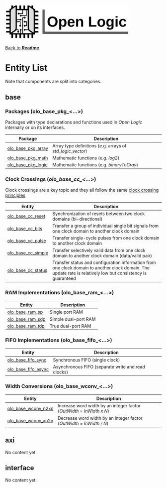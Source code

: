 <img src="./Logo.png" alt="Logo" width="400">

[Back to **Readme**](../Readme.md)

# Entity List

Note that components are split into categories.

## base

### Packages (olo_base_pkg_\<...\>)

Packages with type declarations and functions used in *Open Logic* internally or on its interfaces. 

| Package                                            | Description                                                |
| -------------------------------------------------- | ---------------------------------------------------------- |
| [olo_base_pkg_array](./base/olo_base_pkg_array.md) | Array type definitions (e.g. arrays of *std_logic_vector*) |
| [olo_base_pkg_math](./base/olo_base_pkg_math.md)   | Mathematic functions (e.g. *log2*)                         |
| [olo_base_pkg_logic](./base/olo_base_pkg_logic.md) | Mathematic functions (e.g. *binaryToGray*)                 |

### Clock Crossings (*olo_base_cc_\<...\>*)

Clock crossings are a key topic and they all follow the same [clock crossing principles](./base/clock_crossing_principles.md)

| Entity                                           | Description                                                  |
| ------------------------------------------------ | ------------------------------------------------------------ |
| [olo_base_cc_reset](./base/olo_base_cc_reset.md) | Synchronization of resets between two clock domains (bi-directional) |
| [olo_base_cc_bits](./base/olo_base_cc_bits.md)   | Transfer a group of individual single bit signals from one clock domain to another clock domain |
| [olo_base_cc_pulse](./base/olo_base_cc_pulse.md) | Transfer single-cycle pulses from one clock domain to another clock domain |
| [olo_base_cc_simple](./base/olo_base_cc_simple.md)      | Transfer selectively valid data from one clock domain to another clock domain (data/valid pair) |
| [olo_base_cc_status](./base/olo_base_cc_status.md)      | Transfer status and configuration information from one clock domain to another clock domain. The update rate is relatively low but consistency is guaranteed |

### RAM Implementations (olo_base_ram_\<...\>)

| Entity                                         | Description          |
| ---------------------------------------------- | -------------------- |
| [olo_base_ram_sp](./base/olo_base_ram_sp.md)   | Single port RAM      |
| [olo_base_ram_sdp](./base/olo_base_ram_sdp.md) | Simple dual-port RAM |
| [olo_base_ram_tdp](./base/olo_base_ram_tdp.md) | True dual-port RAM   |

### FIFO Implementations (olo_base_fifo_\<...\>)

| Entity                                               | Description                                        |
| ---------------------------------------------------- | -------------------------------------------------- |
| [olo_base_fifo_sync](./base/olo_base_fifo_sync.md)   | Synchronous FIFO (single clock)                    |
| [olo_base_fifo_async](./base/olo_base_fifo_async.md) | Asynchronous FIFO (separate write and read clocks) |

### Width Conversions (olo_base_wconv_\<...\>)

| Entity                                               | Description                                                  |
| ---------------------------------------------------- | ------------------------------------------------------------ |
| [olo_base_wconv_n2xn](./base/olo_base_wconv_n2xn.md) | Increase word width by an integer factor (*OutWidth = InWidth x N*) |
| [olo_base_wconv_xn2n](./base/olo_base_wconv_xn2n.md) | Decrease word width by an integer factor (*OutWidth = InWidth / N*) |

### 

## axi

No content yet.

## interface

No content yet.

